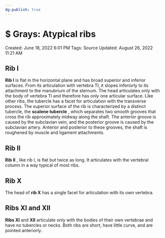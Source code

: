 ```yaml
---
dg-publish: true
---
```


# $ Grays: Atypical ribs

Created: June 18, 2022 6:01 PM
Tags: Source
Updated: August 26, 2022 11:21 AM

## Rib I

**Rib I** is flat in the horizontal plane and has broad superior and inferior surfaces. From its articulation with vertebra TI, it slopes inferiorly to its attachment to the manubrium of the sternum. The head articulates only with the body of vertebra TI and therefore has only one articular surface. Like other ribs, the tubercle has a facet for articulation with the transverse process. The superior surface of the rib is characterized by a distinct tubercle, the **scalene tubercle** , which separates two smooth grooves that cross the rib approximately midway along the shaft. The anterior groove is caused by the subclavian vein, and the posterior groove is caused by the subclavian artery. Anterior and posterior to these grooves, the shaft is roughened by muscle and ligament attachments.

## Rib II

**Rib II** , like rib I, is flat but twice as long. It articulates with the vertebral column in a way typical of most ribs.

## Rib X

The head of **rib X** has a single facet for articulation with its own vertebra.

## Ribs XI and XII

**Ribs XI** and **XII** articulate only with the bodies of their own vertebrae and have no tubercles or necks. Both ribs are short, have little curve, and are pointed anteriorly.